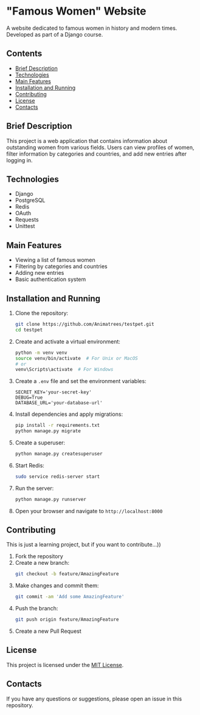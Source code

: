 # "Famous Women" Website

A website dedicated to famous women in history and modern times. 
Developed as part of a Django course.

## Contents

- [Brief Description](#brief-description)
- [Technologies](#technologies)
- [Main Features](#main-features)
- [Installation and Running](#installation-and-running)
- [Contributing](#contributing)
- [License](#license)
- [Contacts](#contacts)

## Brief Description

This project is a web application that contains information 
about outstanding women from various fields. 
Users can view profiles of women, filter information by categories
and countries, and add new entries after logging in.

## Technologies
* Django
* PostgreSQL
* Redis
* OAuth
* Requests
* Unittest

## Main Features

- Viewing a list of famous women
- Filtering by categories and countries
- Adding new entries
- Basic authentication system

## Installation and Running

1. Clone the repository:
    ```sh
    git clone https://github.com/Animatrees/testpet.git
    cd testpet
    ```

2. Create and activate a virtual environment:
    ```sh
    python -m venv venv
    source venv/bin/activate  # For Unix or MacOS
    # or
    venv\Scripts\activate  # For Windows
    ```

3. Create a `.env` file and set the environment variables:
    ```env
    SECRET_KEY='your-secret-key'
    DEBUG=True
    DATABASE_URL='your-database-url'
    ```

4. Install dependencies and apply migrations:
    ```sh
    pip install -r requirements.txt
    python manage.py migrate
    ```

5. Create a superuser:
    ```sh
    python manage.py createsuperuser
    ```

6. Start Redis:
    ```sh
    sudo service redis-server start
    ```

7. Run the server:
    ```sh
    python manage.py runserver
    ```

8. Open your browser and navigate to `http://localhost:8000`

## Contributing

This is just a learning project, but if you want to contribute...))

1. Fork the repository
2. Create a new branch:
    ```sh
    git checkout -b feature/AmazingFeature
    ```
3. Make changes and commit them:
    ```sh
    git commit -am 'Add some AmazingFeature'
    ```
4. Push the branch:
    ```sh
    git push origin feature/AmazingFeature
    ```
5. Create a new Pull Request

## License
This project is licensed under the [MIT License](LICENSE.md).

## Contacts
If you have any questions or suggestions, please open an issue in this repository.